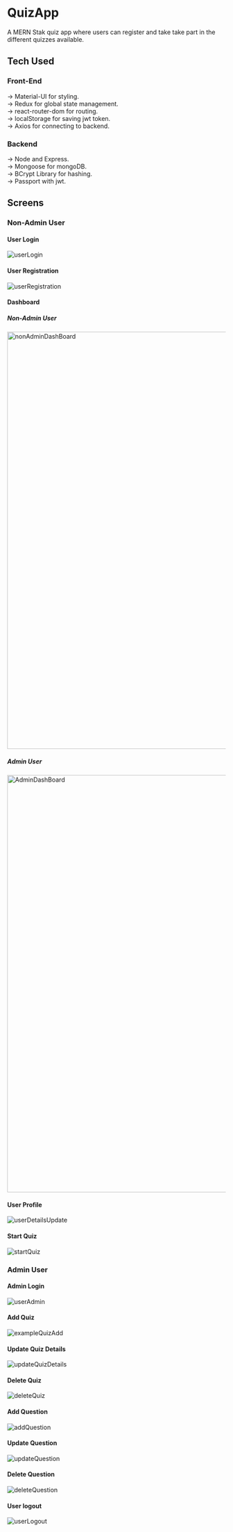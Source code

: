 # QuizApp

A MERN Stak quiz app where users can register and take take part in the different quizzes available.

## Tech Used
  ### Front-End
  -> Material-UI for styling. \
  -> Redux for global state management. \
  -> react-router-dom for routing. \
  -> localStorage for saving jwt token. \
  -> Axios for connecting to backend. 
  
  ### Backend
  -> Node and Express. \
  -> Mongoose for mongoDB. \
  -> BCrypt Library for hashing. \
  -> Passport with jwt. 

## Screens

### Non-Admin User

#### User Login
![userLogin](https://user-images.githubusercontent.com/60640528/188276240-ad04c314-d792-4aab-a6c9-2dbd60e1ee1d.gif)


#### User Registration
![userRegistration](https://user-images.githubusercontent.com/60640528/188276242-374a28e5-c325-4d0b-ade9-c640cc72a5c1.gif)

#### Dashboard

##### Non-Admin User
<img width="960" alt="nonAdminDashBoard" src="https://user-images.githubusercontent.com/60640528/188279963-bec296a7-7a00-4d7e-bc83-d3c456499ab9.PNG">

##### Admin User
<img width="960" alt="AdminDashBoard" src="https://user-images.githubusercontent.com/60640528/188279993-c32f78fc-f849-4ab3-ac06-f0ebeafb7bb6.PNG">


#### User Profile
![userDetailsUpdate](https://user-images.githubusercontent.com/60640528/188276456-c52b88f9-c3c7-4f17-a462-ac6a2a2b76bc.gif)

#### Start Quiz
![startQuiz](https://user-images.githubusercontent.com/60640528/188276499-eb6abaf2-a51f-4168-ac9c-e2abbf6db31f.gif)

### Admin User

#### Admin Login
![userAdmin](https://user-images.githubusercontent.com/60640528/188276565-e9b22c89-4b35-4403-ac39-a7b1cd8dc4c8.gif)

#### Add Quiz
![exampleQuizAdd](https://user-images.githubusercontent.com/60640528/188276623-e089530c-2155-4242-834f-dd6617f06473.gif)

#### Update Quiz Details
![updateQuizDetails](https://user-images.githubusercontent.com/60640528/188276632-6bb50dd1-37a0-4bcb-8316-c875c8b0822b.gif)

#### Delete Quiz
![deleteQuiz](https://user-images.githubusercontent.com/60640528/188276659-c56abc96-e809-4761-955b-a405db375e1d.gif)

#### Add Question
![addQuestion](https://user-images.githubusercontent.com/60640528/188276726-dbbb6fdb-6d3c-445e-8a68-ed54232448a6.gif)


#### Update Question
![updateQuestion](https://user-images.githubusercontent.com/60640528/188276730-8f7d5fef-e33d-41f0-ae0e-0004f8c92b9e.gif)


#### Delete Question
![deleteQuestion](https://user-images.githubusercontent.com/60640528/188276735-e127254c-d8dc-4cbb-9c69-5aac931fa398.gif)


#### User logout
![userLogout](https://user-images.githubusercontent.com/60640528/188276807-d088eeff-9fe0-430a-8b52-c335d8c28c03.gif)









